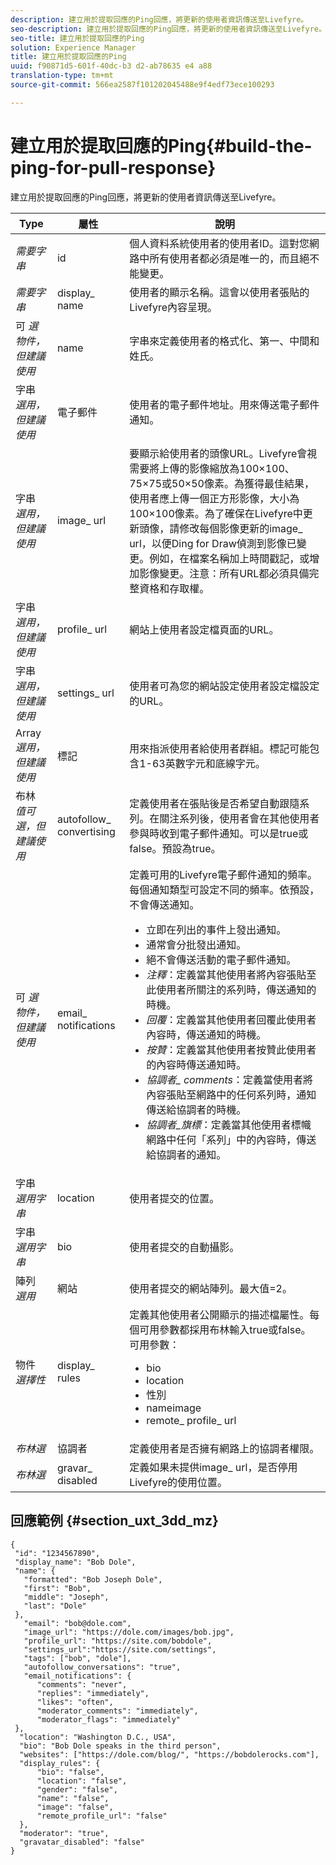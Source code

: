 ```yaml
---
description: 建立用於提取回應的Ping回應，將更新的使用者資訊傳送至Livefyre。
seo-description: 建立用於提取回應的Ping回應，將更新的使用者資訊傳送至Livefyre。
seo-title: 建立用於提取回應的Ping
solution: Experience Manager
title: 建立用於提取回應的Ping
uuid: f90871d5-601f-40dc-b3 d2-ab78635 e4 a88
translation-type: tm+mt
source-git-commit: 566ea2587f101202045488e9f4edf73ece100293

---
```



# 建立用於提取回應的Ping{#build-the-ping-for-pull-response}

建立用於提取回應的Ping回應，將更新的使用者資訊傳送至Livefyre。

| Type | 屬性 | 說明 |
|--- |--- |--- |
| *需要字串* | id | 個人資料系統使用者的使用者ID。這對您網路中所有使用者都必須是唯一的，而且絕不能變更。 |
| *需要字串* | display_ name | 使用者的顯示名稱。這會以使用者張貼的Livefyre內容呈現。 |
| 可 *選物件，但建議使用* | name | 字串來定義使用者的格式化、第一、中間和姓氏。 |
| 字串 *選用，但建議使用* | 電子郵件 | 使用者的電子郵件地址。用來傳送電子郵件通知。 |
| 字串 *選用，但建議使用* | image_ url | 要顯示給使用者的頭像URL。Livefyre會視需要將上傳的影像縮放為100×100、75×75或50×50像素。為獲得最佳結果，使用者應上傳一個正方形影像，大小為100×100像素。為了確保在Livefyre中更新頭像，請修改每個影像更新的image_ url，以便Ding for Draw偵測到影像已變更。例如，在檔案名稱加上時間戳記，或增加影像變更。注意：所有URL都必須具備完整資格和存取權。 |
| 字串 *選用，但建議使用* | profile_ url | 網站上使用者設定檔頁面的URL。 |
| 字串 *選用，但建議使用* | settings_ url | 使用者可為您的網站設定使用者設定檔設定的URL。 |
| Array *選用，但建議使用* | 標記 | 用來指派使用者給使用者群組。標記可能包含1-63英數字元和底線字元。 |
| 布林 *值可選，但建議使用* | autofollow_ convertising | 定義使用者在張貼後是否希望自動跟隨系列。在關注系列後，使用者會在其他使用者參與時收到電子郵件通知。可以是true或false。預設為true。 |
| 可 *選物件，但建議使用* | email_ notifications | 定義可用的Livefyre電子郵件通知的頻率。每個通知類型可設定不同的頻率。依預設，不會傳送通知。 <br><ul><li> 立即在列出的事件上發出通知。 </li><li>通常會分批發出通知。 </li><li> 絕不會傳送活動的電子郵件通知。 </li><li>*注釋*：定義當其他使用者將內容張貼至此使用者所關注的系列時，傳送通知的時機。 </li><li>*回覆*：定義當其他使用者回覆此使用者內容時，傳送通知的時機。</li><li>*按贊*：定義當其他使用者按贊此使用者的內容時傳送通知時。</li><li>*協調者_ comments*：定義當使用者將內容張貼至網路中的任何系列時，通知傳送給協調者的時機。</li><li>*協調者_旗標*：定義當其他使用者標幟網路中任何「系列」中的內容時，傳送給協調者的通知。</li></ul> |
| 字串 *選用字串* | location | 使用者提交的位置。 |
| 字串 *選用字串* | bio | 使用者提交的自動攝影。 |
| 陣列 *選用* | 網站 | 使用者提交的網站陣列。最大值=2。 |
| 物件 *選擇性* | display_ rules | 定義其他使用者公開顯示的描述檔屬性。每個可用參數都採用布林輸入true或false。可用參數： <br><ul><li>bio </li><li> location</li><li>  性別 </li><li>nameimage </li><li> remote_ profile_ url</li></ul> |
| *布林選* | 協調者 | 定義使用者是否擁有網路上的協調者權限。 |
| *布林選* | gravar_ disabled | 定義如果未提供image_ url，是否停用Livefyre的使用位置。 |

## 回應範例 {#section_uxt_3dd_mz}

```
{
 "id": "1234567890",
 "display_name": "Bob Dole",
 "name": {
   "formatted": "Bob Joseph Dole",
   "first": "Bob",
   "middle": "Joseph",
   "last": "Dole"
 },
   "email": "bob@dole.com",
   "image_url": "https://dole.com/images/bob.jpg",
   "profile_url": "https://site.com/bobdole",
   "settings_url":"https://site.com/settings",
   "tags": ["bob", "dole"],
   "autofollow_conversations": "true",
   "email_notifications": {
      "comments": "never",
      "replies": "immediately",
      "likes": "often",
      "moderator_comments": "immediately",
      "moderator_flags": "immediately" 
 },
  "location": "Washington D.C., USA",
  "bio": "Bob Dole speaks in the third person",
  "websites": ["https://dole.com/blog/", "https://bobdolerocks.com"],
  "display_rules": {
      "bio": "false",
      "location": "false",
      "gender": "false",
      "name": "false",
      "image": "false",
      "remote_profile_url": "false"
  },
  "moderator": "true",
  "gravatar_disabled": "false"
}
```
